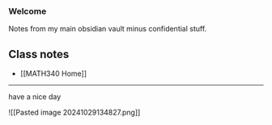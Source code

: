### Welcome

Notes from my main obsidian vault minus confidential stuff. 

## Class notes
- [[MATH340 Home]]

***
have a nice day

![[Pasted image 20241029134827.png]]